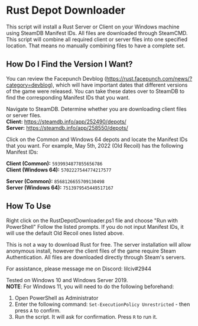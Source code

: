 
# Rust Depot Downloader

This script will install a Rust Server or Client on your Windows machine using SteamDB Manifest IDs. All files are downloaded through SteamCMD.  
This script will combine all required client or server files into one specified location. That means no manually combining files to have a complete set.

## How Do I Find the Version I Want?
You can review the Facepunch Devblog (https://rust.facepunch.com/news/?category=devblog), which will have important dates that different versions of the game were released. You can take these dates over to SteamDB to find the corresponding Manifest IDs that you want.

Navigate to SteamDB. Determine whether you are downloading client files or server files.  
**Client:** https://steamdb.info/app/252490/depots/  
**Server:** https://steamdb.info/app/258550/depots/  

Click on the Common and Windows 64 depots and locate the Manifest IDs that you want.
For example, May 5th, 2022 (Old Recoil) has the following Manifest IDs:

**Client (Common):** `5939934877855656786`  
**Client (Windows 64):** `5702227544774217577`  
  
**Server (Common):** `8568126655709130498`  
**Server (Windows 64):** `7513979545449517167`  

## How To Use
Right click on the RustDepotDownloader.ps1 file and choose "Run with PowerShell"
Follow the listed prompts. If you do not input Manifest IDs, it will use the default Old Recoil ones listed above.

This is not a way to download Rust for free. The server installation will allow anonymous install, however the client files of the game require Steam Authentication. All files are downloaded directly through Steam's servers.

For assistance, please message me on Discord: lilciv#2944  

Tested on Windows 10 and Windows Server 2019.  
**NOTE**: For Windows 11, you will need to do the following beforehand:

1. Open PowerShell as Administrator
2. Enter the following command: `Set-ExecutionPolicy Unrestricted` - then press `A` to confirm.
3. Run the script. It will ask for confirmation. Press `R` to run it.
